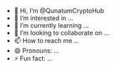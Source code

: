 - 👋 Hi, I’m @QunatumCryptoHub
- 👀 I’m interested in ...
- 🌱 I’m currently learning ...
- 💞️ I’m looking to collaborate on ...
- 📫 How to reach me ...
- 😄 Pronouns: ...
- ⚡ Fun fact: ...

<!---
Eianaftyio/Eianaftyio is a ✨ special ✨ repository because its `README.md` (this file) appears on your GitHub profile.
You can click the Preview link to take a look at your changes.
--->
